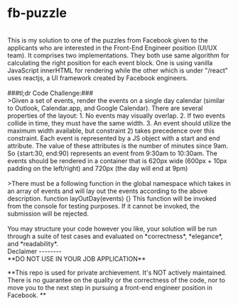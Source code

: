fb-puzzle
=========
<br/>
This is my solution to one of the puzzles from Facebook given to the applicants who are interested in the Front-End Engineer position (UI/UX team). It comprises two implementations. They both use same algorithm for calculating the right position for each event block. One is using vanilla JavaScript innerHTML for rendering while the other which is under "/react" uses reactjs, a UI framework created by Facebook engineers.
<br/><br/>
###tl;dr Code Challenge:###   
<br/>
>Given a set of events, render the events on a single day calendar (similar to Outlook, Calendar.app, and Google Calendar). There are several properties of the layout:
    1. No events may visually overlap.
    2. If two events collide in time, they must have the same width.
    3. An event should utilize the maximum width available, but constraint 2) takes precedence over this constraint.
Each event is represented by a JS object with a start and end attribute.
The value of these attributes is the number of minutes since 9am. So
{start:30, end:90) represents an event from 9:30am to 10:30am. The events
should be rendered in a container that is 620px wide (600px + 10px padding
on the left/right) and 720px (the day will end at 9pm)
<br/><br/>
>There must be a
following function in the global namespace which takes in an array
of events and will lay out the events according to the above description.
function layOutDay(events) {}
This function will be invoked from the console for testing purposes. If it
cannot be invoked, the submission will be rejected.
<br/><br/>
You may structure your code however you like, your solution will be run
through a suite of test cases and evaluated on *correctness*, *elegance*, and
*readability*.

<br/>
Declaimer
--------
<br/>
**DO NOT USE IN YOUR JOB APPLICATION**

**This repo is used for private archievement. It's NOT actively maintained. There is no guarantee on the quality or the correctness of the code, nor to move you to the next step in pursuing a front-end engineer position in Facebook.  **




